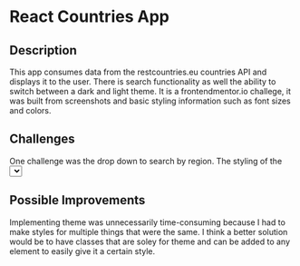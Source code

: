 # React Countries App

## Description
This app consumes data from the restcountries.eu countries API and displays it to the user. There is search functionality as well the ability to switch between a dark and light theme. It is a frontendmentor.io challege, it was built from screenshots and basic styling information such as font sizes and colors.

## Challenges
One challenge was the drop down to search by region. The styling of the <select> tage wasn't adequate to meet the design, so I had to import a package which created a custom mode customizable drop down.

## Possible Improvements
Implementing theme was unnecessarily time-consuming because I had to make styles for multiple things that were the same. I think a better solution would be to have classes that are soley for theme and can be added to any element to easily give it a certain style.